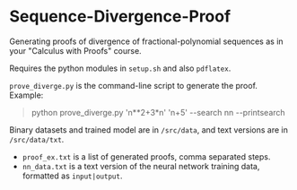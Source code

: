 # Sequence-Divergence-Proof

Generating proofs of divergence of fractional-polynomial sequences as in your "Calculus with Proofs" course.

Requires the python modules in `setup.sh` and also `pdflatex`.

`prove_diverge.py` is the command-line script to generate the proof. Example:

> python prove_diverge.py 'n**2+3*n' 'n+5' --search nn --printsearch

Binary datasets and trained model are in `/src/data`, and text versions are in `/src/data/txt`.
- `proof_ex.txt` is a list of generated proofs, comma separated steps.
- `nn_data.txt` is a text version of the neural network training data, formatted as `input|output`.
